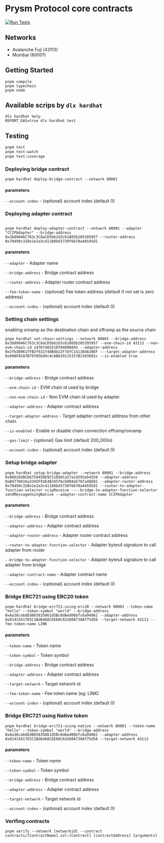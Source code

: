 # Prysm Protocol core contracts

[![Run Tests](https://github.com/Prysm-Protocol/core-contracts/actions/workflows/tests.yml/badge.svg)](https://github.com/Prysm-Protocol/core-contracts/actions/workflows/tests.yml)

## Networks

- Avalanche Fuji (43113)
- Mumbai (80001)

## Getting Started

```shell
pnpm compile
pnpm typechain
pnpm node
```

## Available scrips by `dlx hardhat`

```shell
dlx hardhat help
REPORT_GAS=true dlx hardhat test
```

## Testing

```bash
pnpm test
pnpm test:watch
pnpm test:coverage
```

### Deploying bridge contract

```shell
pnpm hardhat deploy-bridge-contract --network 80001
```

#### parameters

`--account-index` - {optional} account index (default 0)

### Deploying adapter contract

```shell

pnpm hardhat deploy-adapter-contract --network 80001 --adapter "CCIPAdapter" --bridge-address 0x3b89046C763c3C8aCD5b62d3c61805b205395957 --router-address 0x70499c328e1e2a3c41108bd3730f6670a44595d1

```

#### parameters

`--adapter` - Adapter name

`--bridge-address` - Bridge contract address

`--router-address` - Adapter router contract address

`--fee-token-name` - {optional} Fee token address (default if not set is zero address)

`--account-index` - {optional} account index (default 0)

### Setting chain settings

enabling onramp as the destination chain and offramp as the source chain

```shell
pnpm hardhat set-chain-settings --network 80001 --bridge-address 0x3b89046C763c3C8aCD5b62d3c61805b205395957 --evm-chain-id 43113 --non-evm-chain-id 14767482510784806043 --adapter-address 0x3fb3D961fFB2f632748Bdb22F7AfC141384A38EF ---target-adapter-address 0x998F8187B79705bd9c4cABA39115157B2393801c --is-enabled true
```

#### parameters

`--bridge-address` - Bridge contract address

`--evm-chain-id` - EVM chain id used by bridge

`--non-evm-chain-id` - Non EVM chain id used by adapter

`--adapter-address` - Adapter contract address

`--target-adapter-address` - Target adapter contract address from other chain

`--is-enabled` - Enable or disable chain connection offramp/onramp

`--gas-limit` - {optional} Gas limit (default 200_000n)

`--account-index` - {optional} account index (default 0)

### Setup bridge adapter

```shell
pnpm hardhat setup-bridge-adapter --network 80001 --bridge-address 0x96D103BCb675945DE9C51D9dCa57a14593a54558 --adapter-address 0xBd770416a3345F91E4B34576cb804a576fa48EB1 --adapter-router-address 0x70499c328e1e2a3c41108bd3730f6670a44595d1 --router-to-adapter-function-selector ccipReceive ----bridge-to-adapter-function-selector sendMessageUsingNative --adapter-contract-name CCIPAdapter
```

#### parameters

`--bridge-address` - Bridge contract address

`--adapter-address` - Adapter contract address

`--adapter-router-address` - Adapter router contract address

`--router-to-adapter-function-selector` - Adapter bytes4 signature to call adapter from router

`--bridge-to-adapter-function-selector` - Adapter bytes4 signature to call adapter from bridge

`--adapter-contract-name` - Adapter contract name

`--account-index` - {optional} account index (default 0)

### Bridge ERC721 using ERC20 token

```shell
pnpm hardhat bridge-erc721-using-erc20 --network 80001 --token-name "hello" --token-symbol "world" --bridge-address 0xAa38cabdEd065835861d5Bc0dAed06bfc6a94062 --adapter-address 0x01433417E5C1Bd6468CEE60CA3260A730Af75d58 --target-network 43113 --fee-token-name LINK
```

#### parameters

`--token-name` - Token name

`--token-symbol` - Token symbol

`--bridge-address` - Bridge contract address

`--adapter-address` - Adapter contract address

`--target-network` - Target network id

`--fee-token-name` - Fee token name (eg: LINK)

`--account-index` - {optional} account index (default 0)

### Bridge ERC721 using Native token

```shell
pnpm hardhat bridge-erc721-using-native --network 80001 --token-name "hello" --token-symbol "world" --bridge-address 0xAa38cabdEd065835861d5Bc0dAed06bfc6a94062 --adapter-address 0x01433417E5C1Bd6468CEE60CA3260A730Af75d58 --target-network 43113
```

#### parameters

`--token-name` - Token name

`--token-symbol` - Token symbol

`--bridge-address` - Bridge contract address

`--adapter-address` - Adapter contract address

`--target-network` - Target network id

`--account-index` - {optional} account index (default 0)

### Verifing contracts

```shell
pnpm verify --network [networkid] --contract contracts/[ContractName].sol:[Contract] [contractAddress] [arguments]
```
